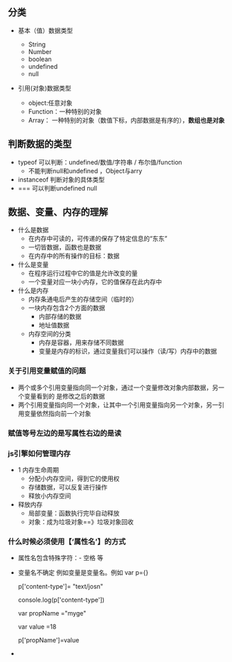 ## 分类

* 基本（值）数据类型

  * String
  * Number
  * boolean
  * undefined
  * null

* 引用\(对象\)数据类型

  * object:任意对象
  * Function：一种特别的对象
  * Array： 一种特别的对象（数值下标，内部数据是有序的），**数组也是对象**

## 判断数据的类型

* typeof    可以判断：undefined/数值/字符串 / 布尔值/function
  * 不能判断null和undefined  ，Object与arry
* instanceof 判断对象的具体类型
* ===   可以判断undefined null

## 数据、变量、内存的理解

* 什么是数据
  * 在内存中可读的，可传递的保存了特定信息的“东东”
  * 一切皆数据，函数也是数据
  * 在内存中的所有操作的目标：数据
* 什么是变量
  * 在程序运行过程中它的值是允许改变的量
  * 一个变量对应一块小内存，它的值保存在此内存中
* 什么是内存
  * 内存条通电后产生的存储空间（临时的）
  * 一块内存包含2个方面的数据
    * 内部存储的数据
    * 地址值数据
  * 内存空间的分类
    * 内存是容器，用来存储不同数据
    * 变量是内存的标识，通过变量我们可以操作（读/写）内存中的数据

### 关于引用变量赋值的问题

* 两个或多个引用变量指向同一个对象，通过一个变量修改对象内部数据，另一个变量看到的 是修改之后的数据
* 两个引用变量指向同一个对象，让其中一个引用变量指向另一个对象，另一引用变量依然指向前一个对象

### 赋值等号左边的是写属性右边的是读

### js引擎如何管理内存

* 1 内存生命周期
  * 分配小内存空间，得到它的使用权
  * 存储数据，可以反复进行操作
  * 释放小内存空间
* 释放内存
  * 局部变量：函数执行完毕自动释放
  * 对象：成为垃圾对象==》垃圾对象回收

### 什么时候必须使用【‘属性名’】的方式

* 属性名包含特殊字符：-  空格 等
* 变量名不确定 例如变量是变量名。例如 
  var p={}

   p\['content-type'\]= "text/josn"

  console.log\(p\['content-type'\]\)

  var propName ="myge"

  var value =18

  p\['propName'\]=value

* 
## 



